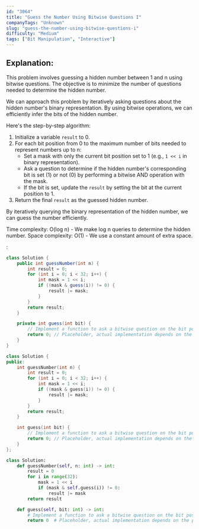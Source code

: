 ```yaml
---
id: "3064"
title: "Guess the Number Using Bitwise Questions I"
companyTags: "Unknown"
slug: "guess-the-number-using-bitwise-questions-i"
difficulty: "Medium"
tags: ["Bit Manipulation", "Interactive"]
---
```


## Explanation:

This problem involves guessing a hidden number between 1 and n using bitwise questions. The objective is to minimize the number of questions needed to determine the hidden number.

We can approach this problem by iteratively asking questions about the hidden number's binary representation. By using bitwise operations, we can efficiently infer the bits of the hidden number.

Here's the step-by-step algorithm:
1. Initialize a variable `result` to 0.
2. For each bit position from 0 to the maximum number of bits needed to represent numbers up to n:
   - Set a mask with only the current bit position set to 1 (e.g., `1 << i` in binary representation).
   - Ask a question to determine if the hidden number's corresponding bit is set (1) or not (0) by performing a bitwise AND operation with the mask.
   - If the bit is set, update the `result` by setting the bit at the current position to 1.
3. Return the final `result` as the guessed hidden number.

By iteratively querying the binary representation of the hidden number, we can guess the number efficiently.

Time complexity: O(log n) - We make log n queries to determine the hidden number.
Space complexity: O(1) - We use a constant amount of extra space.

:

```java
class Solution {
    public int guessNumber(int n) {
        int result = 0;
        for (int i = 0; i < 32; i++) {
            int mask = 1 << i;
            if ((mask & guess(i)) != 0) {
                result |= mask;
            }
        }
        return result;
    }

    private int guess(int bit) {
        // Implement a function to ask a bitwise question on the bit position 'bit'
        return 0; // Placeholder, actual implementation depends on the problem
    }
}
```

```cpp
class Solution {
public:
    int guessNumber(int n) {
        int result = 0;
        for (int i = 0; i < 32; i++) {
            int mask = 1 << i;
            if ((mask & guess(i)) != 0) {
                result |= mask;
            }
        }
        return result;
    }

    int guess(int bit) {
        // Implement a function to ask a bitwise question on the bit position 'bit'
        return 0; // Placeholder, actual implementation depends on the problem
    }
};
```

```python
class Solution:
    def guessNumber(self, n: int) -> int:
        result = 0
        for i in range(32):
            mask = 1 << i
            if (mask & self.guess(i)) != 0:
                result |= mask
        return result

    def guess(self, bit: int) -> int:
        # Implement a function to ask a bitwise question on the bit position 'bit'
        return 0  # Placeholder, actual implementation depends on the problem
```